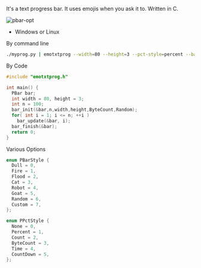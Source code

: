 It's a text progress bar.  It uses emojis when you ask it to.  Written in C.

![pbar-opt](https://github.com/user-attachments/assets/c59d8887-1b39-4cfb-9ab2-8c835802bd21)

* Windows or Linux

By command line

```bash
./myprog.py | emotxtprog --width=80 --height=3 --pct-style=percent --bar-style=goat --count=1000 --increment=byte
```

By Code

```C
#include "emotxtprog.h"

int main() {
  PBar bar;
  int width = 80, height = 3;
  int n = 100;
  bar_init(&bar,n,width,height,ByteCount,Random);
  for( int i = 1; i <= n; ++i )
    bar_update(&bar, i);
  bar_finish(&bar);
  return 0;
}
```

Various Options

```C
enum PBarStyle {
  Dull = 0,
  Fire = 1,
  Flood = 2,
  Cat = 3,
  Robot = 4,
  Goat = 5,
  Random = 6,
  Custom = 7,
};

enum PPctStyle {
  None = 0,
  Percent = 1,
  Count = 2,
  ByteCount = 3,
  Time = 4,
  CountDown = 5,
};
```
